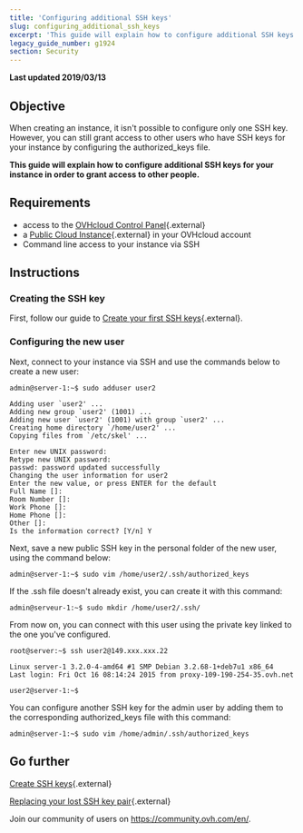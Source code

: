 ```yaml
---
title: 'Configuring additional SSH keys'
slug: configuring_additional_ssh_keys
excerpt: 'This guide will explain how to configure additional SSH keys for your instance in order to grant access to other people.'
legacy_guide_number: g1924
section: Security
---
```


**Last updated 2019/03/13**

## Objective
 
When creating an instance, it isn't possible to configure only one SSH key. However, you can still grant access to  other users who have SSH keys for your instance by configuring the authorized_keys file.

**This guide will explain how to configure additional SSH keys for your instance in order to grant access to other people.**

## Requirements

* access to the [OVHcloud Control Panel](https://ca.ovh.com/auth/?action=gotomanager){.external}
* a [Public Cloud Instance](https://www.ovhcloud.com/en/public-cloud/){.external} in your OVHcloud account
* Command line access to your instance via SSH

## Instructions

### Creating the SSH key

First, follow our guide to [Create your first SSH keys](../create-ssh-keys/){.external}.

### Configuring the new user

Next, connect to your instance via SSH and use the commands below to create a new user:

```
admin@server-1:~$ sudo adduser user2

Adding user `user2' ...
Adding new group `user2' (1001) ...
Adding new user `user2' (1001) with group `user2' ...
Creating home directory `/home/user2' ...
Copying files from `/etc/skel' ...

Enter new UNIX password:
Retype new UNIX password:
passwd: password updated successfully
Changing the user information for user2
Enter the new value, or press ENTER for the default
Full Name []:
Room Number []:
Work Phone []:
Home Phone []:
Other []:
Is the information correct? [Y/n] Y
```

Next, save a new public SSH key in the personal folder of the new user, using the command below:

```
admin@server-1:~$ sudo vim /home/user2/.ssh/authorized_keys
```

If the .ssh file doesn't already exist, you can create it with this command:

```
admin@serveur-1:~$ sudo mkdir /home/user2/.ssh/
```

From now on, you can connect with this user using the private key linked to the one you've configured.

```
root@server:~$ ssh user2@149.xxx.xxx.22

Linux server-1 3.2.0-4-amd64 #1 SMP Debian 3.2.68-1+deb7u1 x86_64
Last login: Fri Oct 16 08:14:24 2015 from proxy-109-190-254-35.ovh.net

user2@server-1:~$
```


You can configure another SSH key for the admin user by adding them to the corresponding authorized_keys file with this command:

```
admin@server-1:~$ sudo vim /home/admin/.ssh/authorized_keys
```

## Go further

[Create SSH keys](../create-ssh-keys/){.external}

[Replacing your lost SSH key pair](../replacing_your_lost_ssh_key_pair/){.external}

Join our community of users on <https://community.ovh.com/en/>.

